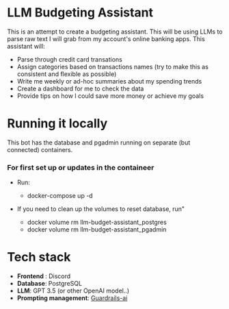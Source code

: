# LLM Budgeting Assistant

This is an attempt to create a budgeting assistant. This will be using LLMs to parse raw text I will grab from my account's online banking apps. This assistant will:

- Parse through credit card transations
- Assign categories based on transactions names (try to make this as consistent and flexible as possible)
- Write me weekly or ad-hoc summaries about my spending trends
- Create a dashboard for me to check the data
- Provide tips on how I could save more money or achieve my goals

# Running it locally

This bot has the database and pgadmin running on separate (but connected) containers.

### For first set up or updates in the containeer

- Run:

  - docker-compose up -d

- If you need to clean up the volumes to reset database, run"
  - docker volume rm llm-budget-assistant_postgres
  - docker volume rm llm-budget-assistant_pgadmin

# Tech stack

- **Frontend** : Discord
- **Database**: PostgreSQL
- **LLM**: GPT 3.5 (or other OpenAI model..)
- **Prompting management**: [Guardrails-ai](https://shreyar.github.io/guardrails/)
